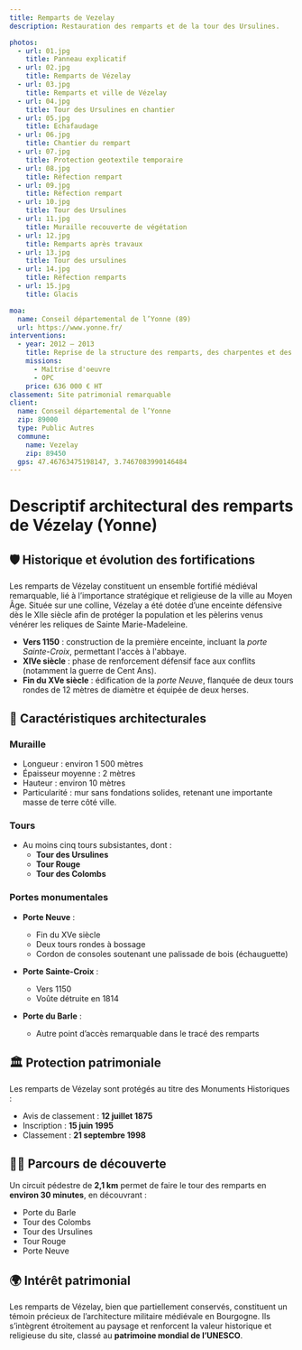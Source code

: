 ```yaml
---
title: Remparts de Vezelay
description: Restauration des remparts et de la tour des Ursulines.

photos:
  - url: 01.jpg
    title: Panneau explicatif
  - url: 02.jpg
    title: Remparts de Vézelay
  - url: 03.jpg
    title: Remparts et ville de Vézelay
  - url: 04.jpg
    title: Tour des Ursulines en chantier
  - url: 05.jpg
    title: Echafaudage
  - url: 06.jpg
    title: Chantier du rempart
  - url: 07.jpg
    title: Protection geotextile temporaire
  - url: 08.jpg
    title: Réfection rempart
  - url: 09.jpg
    title: Réfection rempart
  - url: 10.jpg
    title: Tour des Ursulines
  - url: 11.jpg
    title: Muraille recouverte de végétation
  - url: 12.jpg
    title: Remparts après travaux
  - url: 13.jpg
    title: Tour des ursulines
  - url: 14.jpg
    title: Réfection remparts
  - url: 15.jpg
    title: Glacis

moa:
  name: Conseil départemental de l’Yonne (89)
  url: https://www.yonne.fr/
interventions:
  - year: 2012 – 2013
    title: Reprise de la structure des remparts, des charpentes et des bâtiments
    missions:
      - Maîtrise d'oeuvre
      - OPC
    price: 636 000 € HT
classement: Site patrimonial remarquable
client:
  name: Conseil départemental de l’Yonne
  zip: 89000
  type: Public Autres
  commune:
    name: Vezelay
    zip: 89450
  gps: 47.46763475198147, 3.7467083990146484
---
```


# Descriptif architectural des remparts de Vézelay (Yonne)

## 🛡️ Historique et évolution des fortifications

Les remparts de Vézelay constituent un ensemble fortifié médiéval remarquable,
lié à l’importance stratégique et religieuse de la ville au Moyen Âge. Située
sur une colline, Vézelay a été dotée d’une enceinte défensive dès le XIIe siècle
afin de protéger la population et les pèlerins venus vénérer les reliques de
Sainte Marie-Madeleine.

- **Vers 1150** : construction de la première enceinte, incluant la _porte
  Sainte-Croix_, permettant l'accès à l'abbaye.
- **XIVe siècle** : phase de renforcement défensif face aux conflits (notamment
  la guerre de Cent Ans).
- **Fin du XVe siècle** : édification de la _porte Neuve_, flanquée de deux
  tours rondes de 12 mètres de diamètre et équipée de deux herses.

## 🧱 Caractéristiques architecturales

### Muraille

- Longueur : environ 1 500 mètres
- Épaisseur moyenne : 2 mètres
- Hauteur : environ 10 mètres
- Particularité : mur sans fondations solides, retenant une importante masse de
  terre côté ville.

### Tours

- Au moins cinq tours subsistantes, dont :
  - **Tour des Ursulines**
  - **Tour Rouge**
  - **Tour des Colombs**

### Portes monumentales

- **Porte Neuve** :
  - Fin du XVe siècle
  - Deux tours rondes à bossage
  - Cordon de consoles soutenant une palissade de bois (échauguette)
- **Porte Sainte-Croix** :

  - Vers 1150
  - Voûte détruite en 1814

- **Porte du Barle** :
  - Autre point d’accès remarquable dans le tracé des remparts

## 🏛️ Protection patrimoniale

Les remparts de Vézelay sont protégés au titre des Monuments Historiques :

- Avis de classement : **12 juillet 1875**
- Inscription : **15 juin 1995**
- Classement : **21 septembre 1998**

## 🚶‍♂️ Parcours de découverte

Un circuit pédestre de **2,1 km** permet de faire le tour des remparts en
**environ 30 minutes**, en découvrant :

- Porte du Barle
- Tour des Colombs
- Tour des Ursulines
- Tour Rouge
- Porte Neuve

## 🌍 Intérêt patrimonial

Les remparts de Vézelay, bien que partiellement conservés, constituent un témoin
précieux de l’architecture militaire médiévale en Bourgogne. Ils s’intègrent
étroitement au paysage et renforcent la valeur historique et religieuse du site,
classé au **patrimoine mondial de l’UNESCO**.
